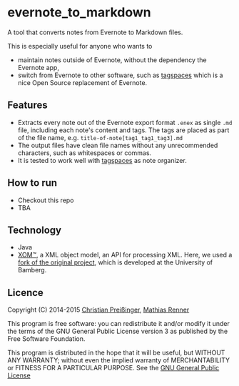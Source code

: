 # evernote_to_markdown
A tool that converts notes from Evernote to Markdown files.

This is especially useful for anyone who wants to 
 * maintain notes outside of Evernote, without the dependency the Evernote app,
 * switch from Evernote to other software, such as [tagspaces](http://www.tagspaces.org/ "tagspaces") which is a nice Open Source replacement of Evernote.


## Features
 * Extracts every note out of the Evernote export format `.enex` as single `.md` file, including each note's content
    and tags. The tags are placed as part of the file name, e.g. `title-of-note[tag1_tag1_tag3].md`
 * The output files have clean file names without any unrecommended characters, such as whitespaces or commas.
 * It is tested to work well with [tagspaces](http://www.tagspaces.org/ "tagspaces") as note organizer.

## How to run
  * Checkout this repo
  * TBA
 
## Technology
  * Java
  * [XOM™](http://www.xom.nu/ "XOM™"), a XML object model, an API for processing XML. Here, we used a [fork of the original project](https://github.com/uniba-dsg/XOM), which is developed at the University of Bamberg.


## Licence

Copyright (C) 2014-2015 [Christian Preißinger](https://github.com/cequ), [Mathias Renner](http://mathias-renner.de)

This program is free software: you can redistribute it and/or modify
it under the terms of the GNU General Public License version 3 as 
published by the Free Software Foundation.

This program is distributed in the hope that it will be useful,
but WITHOUT ANY WARRANTY; without even the implied warranty of
MERCHANTABILITY or FITNESS FOR A PARTICULAR PURPOSE.  See the
[GNU General Public License](http://opensource.org/licenses/GPL-3.0 "GNU General Public License")
